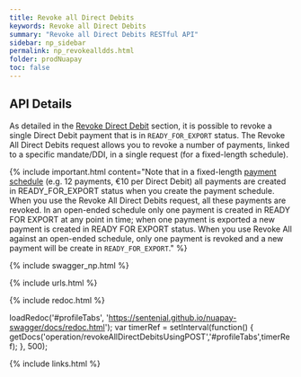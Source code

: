 ```yaml
---
title: Revoke all Direct Debits
keywords: Revoke all Direct Debits
summary: "Revoke all Direct Debits RESTful API"
sidebar: np_sidebar
permalink: np_revokealldds.html
folder: prodNuapay
toc: false
---
```


## API Details

As detailed in the [Revoke Direct Debit](np_revokedirectdebit.html) section, it is possible to revoke a single Direct Debit payment that is in `READY_FOR_EXPORT` status. The Revoke All Direct Debits request allows you to revoke a number of payments, linked to a specific mandate/DDI, in a single request (for a fixed-length schedule).

{% include important.html content="Note that in a fixed-length [payment schedule](np_schedulesoverview.html) (e.g. 12 payments, €10 per Direct Debit) all payments are created in READY_FOR_EXPORT status when you create the payment schedule. When you use the Revoke All Direct Debits request, all these payments are revoked. In an open-ended schedule only one payment is created in READY FOR EXPORT at any point in time; when one payment is exported a new payment is created in READY FOR EXPORT status. When you use Revoke All against an open-ended schedule, only one payment is revoked and a new payment will be create in `READY_FOR_EXPORT`." %}


{% include swagger_np.html %}

{% include urls.html %}


<ul id="profileTabs" class="nav nav-tabs">
    
   
</ul>
   
{% include redoc.html %}
   
loadRedoc('#profileTabs', 'https://sentenial.github.io/nuapay-swagger/docs/redoc.html');
var timerRef = setInterval(function() { getDocs('operation/revokeAllDirectDebitsUsingPOST','#profileTabs',timerRef); }, 500);


</script>


<div id="mydiv"></div>
</div>
</div>

{% include links.html %}

